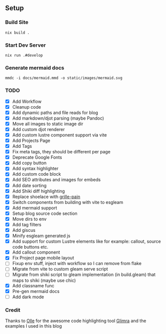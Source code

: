 ## Setup

### Build Site
`nix build .`

### Start Dev Server

`nix run .#develop`

### Generate mermaid docs

`mmdc -i docs/mermaid.mmd -o static/images/mermaid.svg`

### TODO

- [x] Add Workflow
- [x] Cleanup code
- [x] Add dynamic paths and file reads for blog
- [x] Add markdown/djot parsing (maybe Pandoc)
- [x] Move all images to static image dir
- [x] Add custom djot renderer
- [x] Add custom lustre component support via vite
- [x] Add Projects Page
- [x] Add Tags
- [x] Fix meta tags, they should be different per page
- [x] Deprecate Google Fonts
- [x] Add copy button
- [x] Add syntax highlighter
- [x] Add custom code block
- [x] Add SEO attributes and images for embeds
- [x] Add date sorting
- [x] Add Shiki diff highlighting
- [x] Replace shoelace with [grille-pain](https://github.com/ghivert/grille-pain)
- [x] Switch components from building with vite to esgleam
- [x] Add mermaid support
- [x] Setup blog source code section
- [x] Move dirs to env
- [x] Add tag filters
- [x] Add giscus
- [x] Minify esgleam generated js
- [x] Add support for custom Lustre elements like for example: callout, source code buttons etc.
- [x] Add callout component
- [x] Fix Project page mobile layout
- [ ] Fixup env stuff, inject with workflow so I can remove from flake
- [ ] Migrate from vite to custom gleam serve script
- [ ] Migrate from shiki script to gleam implementation (in build.gleam) that maps to shiki (maybe use chic)
- [x] Add classname func
- [x] Pre-gen mermaid docs
- [ ] Add dark mode

### Credit

Thanks to [Olle](https://github.com/ollema) for the awesome code highlighting tool [Glimra](https://github.com/ollema/glimra) and the examples I used in this blog
